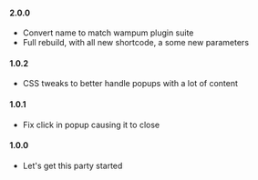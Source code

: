 #### 2.0.0
* Convert name to match wampum plugin suite
* Full rebuild, with all new shortcode, a some new parameters

#### 1.0.2
* CSS tweaks to better handle popups with a lot of content

#### 1.0.1
* Fix click in popup causing it to close

#### 1.0.0
* Let's get this party started